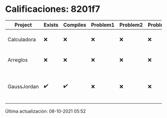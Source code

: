 # Calificaciones: 8201f7
|Project|Exists|Compiles|Problem1|Problem2|Problem3|Extra|CommitHash|CommitDate|CheckDate|Comments|DueDate|Grade|
|-|-|-|-|-|-|-|-|-|-|-|-|-|
|Calculadora|❌|❌|❌|❌|❌|❌|NA|NA|08-10-2021 05:52:50|No se encontró el archivo en PracticasComputacionI/Calculadora/Calculadora.cpp|17-09-2021 21:00:00|5.0|
|Arreglos|❌|❌|❌|❌|❌|❌|NA|NA|08-10-2021 05:52:50|No se encontró el archivo en PracticasComputacionI/Arreglos/Arreglos.cpp|24-09-2021 21:00:00|5.0|
|GaussJordan|✔️|✔️|❌|❌|❌|❌|c6e9abfaefbb1895e62978a125aaec2ba1ab4a93|03-10-2021 21:12:07|03-10-2021 21:38:39|No aplica correctamente el método de Gauss-Jordan-No aplica correctamente el método de Gauss-Jordan-No avisa al usuario que el sistema no tiene solución-No intercambia las filas cuando un pivote es cero|01-10-2021 21:00:00|5.0|

Última actualización: 08-10-2021 05:52